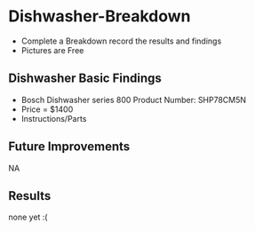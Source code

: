 # Dishwasher-Breakdown
- Complete a Breakdown record the results and findings
- Pictures are Free

## Dishwasher Basic Findings
- Bosch Dishwasher series 800 Product Number: SHP78CM5N
- Price = $1400
- Instructions/Parts

## Future Improvements 
NA

## Results
none yet :(
